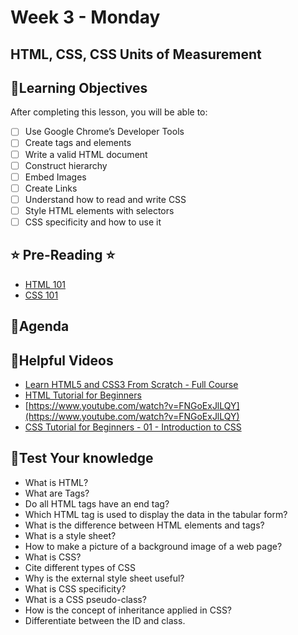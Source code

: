 # Week 3 - Monday

## HTML, CSS, CSS Units of Measurement

## 📍Learning Objectives
After completing this lesson, you will be able to:

- [ ] Use Google Chrome’s Developer Tools
- [ ] Create tags and elements
- [ ] Write a valid HTML document
- [ ] Construct hierarchy
- [ ] Embed Images
- [ ] Create Links
- [ ] Understand how to read and write CSS
- [ ] Style HTML elements with selectors
- [ ] CSS specificity and how to use it

## ⭐️ Pre-Reading ⭐️
- [HTML 101](https://digitalcrafts.instructure.com/courses/189/pages/reading-html-101?module_item_id=23110)
- [CSS 101](https://digitalcrafts.instructure.com/courses/189/pages/reading-css-101?module_item_id=23126)

## 📍Agenda

<!-- ## 🟡 Lecture Presentations
- [HTML](https://dc-houston.herokuapp.com/p2/HTMLCSS/HTML.html#1)
- [CSS](https://dc-houston.herokuapp.com/p2/HTMLCSS/CSS.html#1)
- [CSS Measurement Units](https://app.schoology.com/page/1643095901) -->

<!-- ## 🟣Labs  -->

<!-- ## 🟠Homework

- [HTML 101](https://digitalcrafts.instructure.com/courses/189/pages/html-101?module_item_id=23115)
- [Create 90s Style Website](https://digitalcrafts.instructure.com/courses/189/assignments/4601?module_item_id=23134) -->
<!-- [HTML CSS 101](./homework) -->

## 🔵Helpful Videos
- [Learn HTML5 and CSS3 From Scratch - Full Course](https://www.youtube.com/watch?v=mU6anWqZJcc)
- [HTML Tutorial for Beginners](https://www.youtube.com/watch?v=RjHflb-QgVc)
- [https://www.youtube.com/watch?v=FNGoExJlLQY](https://www.youtube.com/watch?v=FNGoExJlLQY)
- [CSS Tutorial for Beginners - 01 - Introduction to CSS](https://www.youtube.com/watch?v=qKoajPPWpmo)

<!-- ## ✔️Todo Checklist
- [ ] -->

<!-- ## 🔶Vocabulary -->

## 🔷Test Your knowledge
- What is HTML?
- What are Tags?
- Do all HTML tags have an end tag?
- Which HTML tag is used to display the data in the tabular form?
- What is the difference between HTML elements and tags?
- What is a style sheet?
- How to make a picture of a background image of a web page?
- What is CSS?
- Cite different types of CSS
- Why is the external style sheet useful?
- What is CSS specificity?
- What is a CSS pseudo-class?
- How is the concept of inheritance applied in CSS?
- Differentiate between the ID and class.
<!-- ## Resources 
- []() -->



